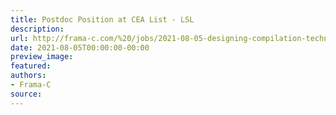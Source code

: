 ```yaml
---
title: Postdoc Position at CEA List - LSL
description:
url: http://frama-c.com/%20/jobs/2021-08-05-designing-compilation-techniques-for-improving-efficiency-of-e-acsl.html%20
date: 2021-08-05T00:00:00-00:00
preview_image:
featured:
authors:
- Frama-C
source:
---
```




